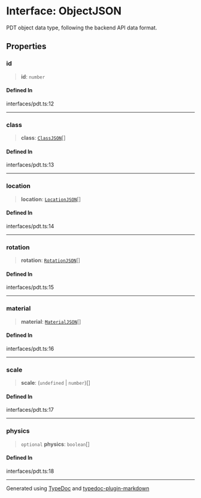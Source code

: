 # Interface: ObjectJSON

PDT object data type, following the backend API data format.

## Properties

### id

> **id**: `number`

#### Defined In

interfaces/pdt.ts:12

---

### class

> **class**: [`ClassJSON`](../../namespace.Properties/type-aliases/type-alias.ClassJSON.md)[]

#### Defined In

interfaces/pdt.ts:13

---

### location

> **location**: [`LocationJSON`](../../namespace.Properties/type-aliases/type-alias.LocationJSON.md)[]

#### Defined In

interfaces/pdt.ts:14

---

### rotation

> **rotation**: [`RotationJSON`](../../namespace.Properties/type-aliases/type-alias.RotationJSON.md)[]

#### Defined In

interfaces/pdt.ts:15

---

### material

> **material**: [`MaterialJSON`](../../namespace.Properties/type-aliases/type-alias.MaterialJSON.md)[]

#### Defined In

interfaces/pdt.ts:16

---

### scale

> **scale**: (`undefined` \| `number`)[]

#### Defined In

interfaces/pdt.ts:17

---

### physics

> `optional` **physics**: `boolean`[]

#### Defined In

interfaces/pdt.ts:18

---

Generated using [TypeDoc](https://typedoc.org/) and [typedoc-plugin-markdown](https://www.npmjs.com/package/typedoc-plugin-markdown)
